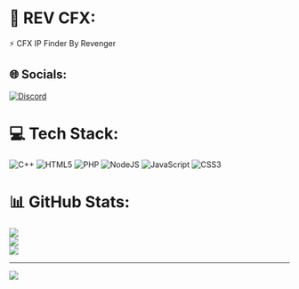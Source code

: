 # 💫 REV CFX:
⚡ CFX IP Finder By Revenger


## 🌐 Socials:
[![Discord](https://img.shields.io/badge/Discord-%237289DA.svg?logo=discord&logoColor=white)](https://discord.gg/EttmFjhhq5) 

# 💻 Tech Stack:
![C++](https://img.shields.io/badge/c++-%2300599C.svg?style=flat&logo=c%2B%2B&logoColor=white) ![HTML5](https://img.shields.io/badge/html5-%23E34F26.svg?style=flat&logo=html5&logoColor=white) ![PHP](https://img.shields.io/badge/php-%23777BB4.svg?style=flat&logo=php&logoColor=white) ![NodeJS](https://img.shields.io/badge/node.js-6DA55F?style=flat&logo=node.js&logoColor=white) ![JavaScript](https://img.shields.io/badge/javascript-%23323330.svg?style=flat&logo=javascript&logoColor=%23F7DF1E) ![CSS3](https://img.shields.io/badge/css3-%231572B6.svg?style=flat&logo=css3&logoColor=white)

# 📊 GitHub Stats:
![](https://github-readme-stats.vercel.app/api?username=ItsIsmailRobin&theme=nightowl&hide_border=true&include_all_commits=true&count_private=true)<br/>
![](https://github-readme-streak-stats.herokuapp.com/?user=ItsIsmailRobin&theme=nightowl&hide_border=true)<br/>
![](https://github-readme-stats.vercel.app/api/top-langs/?username=ItsIsmailRobin&theme=nightowl&hide_border=true&include_all_commits=true&count_private=true&layout=compact)

---
[![](https://visitcount.itsvg.in/api?id=ItsIsmailRobin&icon=0&color=0)](https://visitcount.itsvg.in)

<!-- Proudly created with GPRM ( https://gprm.itsvg.in ) -->
